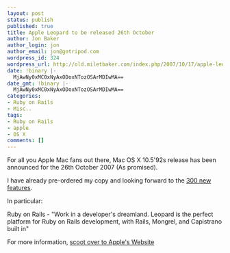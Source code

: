 ```yaml
---
layout: post
status: publish
published: true
title: Apple Leopard to be released 26th October
author: Jon Baker
author_login: jon
author_email: jon@gotripod.com
wordpress_id: 324
wordpress_url: http://old.miletbaker.com/index.php/2007/10/17/apple-leopard-to-be-released-26th-october/
date: !binary |-
  MjAwNy0xMC0xNyAxODoxNTozOSArMDIwMA==
date_gmt: !binary |-
  MjAwNy0xMC0xNyAxODoxNTozOSArMDIwMA==
categories:
- Ruby on Rails
- Misc..
tags:
- Ruby on Rails
- apple
- OS X
comments: []
---
```

<p>For all you Apple Mac fans out there, Mac <span class="caps">OS X 10</span>.5'92s release has been announced for the 26th October 2007 (As promised).</p>
<p>I have already pre-ordered my copy and looking forward to the <a href="http://www.apple.com/macosx/features/300.html">300 new features</a>.</p>
<p>In particular:</p>
<p>Ruby on Rails - "Work in a developer's dreamland. Leopard is the perfect platform for Ruby on Rails development, with Rails, Mongrel, and Capistrano built in"</p>
<p>For more information, <a href="http://www.apple.com">scoot over to Apple's Website</a></p>
<p><img width="1" src="http://feeds.feedburner.com/~r/miletbaker/~4/171239300" height="1" /></p>
